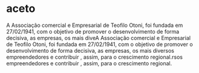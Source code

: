 # aceto
A Associação comercial e Empresarial de Teofilo Otoni, foi fundada em 27/02/1941, com o objetivo de promover o desenvolvimento de forma decisiva, as empresas, os mais diveA Associação comercial e Empresarial de Teofilo Otoni, foi fundada em 27/02/1941, com o objetivo de promover o desenvolvimento de forma decisiva, as empresas, os mais diversos empreendedores e contribuir , assim, para o crescimento regional.rsos empreendedores e contribuir , assim, para o crescimento regional.
